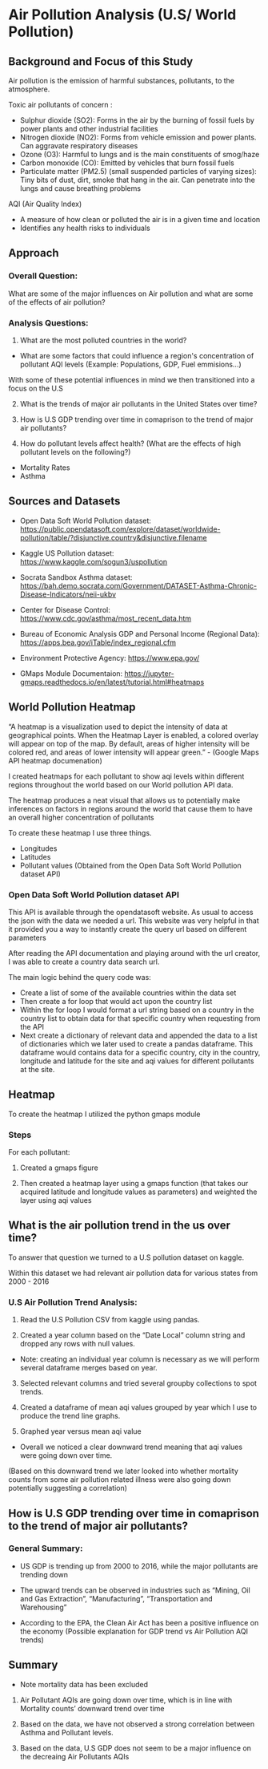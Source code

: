 # Air Pollution Analysis (U.S/ World Pollution)

## Background and Focus of this Study

Air pollution is the emission of harmful substances, pollutants, to the atmosphere.

Toxic air pollutants of concern :
* Sulphur dioxide (SO2): Forms in the air  by the burning of fossil fuels by power plants and other industrial facilities
* Nitrogen dioxide (NO2): Forms from vehicle emission and power plants. Can aggravate respiratory diseases 
* Ozone (O3): Harmful to lungs and is the main constituents of smog/haze
* Carbon monoxide (CO): Emitted by vehicles that burn fossil fuels
* Particulate matter (PM2.5) (small suspended particles of varying sizes): Tiny bits of dust, dirt, smoke that hang in the air. Can penetrate into the lungs and cause breathing problems

AQI (Air  Quality Index)
* A measure of how clean or polluted the air is in a given time and location
* Identifies any health risks to individuals 

## Approach 
### Overall Question:
What are some of the major influences on Air pollution and what are some of the effects of air pollution? 

### Analysis Questions:
1. What are the most polluted countries in the world?
 * What are some factors that could influence a region's concentration of pollutant AQI levels
(Example: Populations, GDP, Fuel emmisions...)

With some of these potential influences in mind we then transitioned into a focus on the U.S

2. What is the trends of major air pollutants in the United States over time?

3. How is U.S GDP trending over time in comaprison to the trend of major air pollutants?

4. How do pollutant levels affect health? 
(What are the effects of high pollutant levels on the following?)
 * Mortality Rates
 * Asthma

## Sources and Datasets
* Open Data Soft World Pollution dataset:
https://public.opendatasoft.com/explore/dataset/worldwide-pollution/table/?disjunctive.country&disjunctive.filename

* Kaggle US Pollution dataset:
https://www.kaggle.com/sogun3/uspollution

* Socrata Sandbox Asthma dataset:
https://bah.demo.socrata.com/Government/DATASET-Asthma-Chronic-Disease-Indicators/neii-ukbv

* Center for Disease Control: 
https://www.cdc.gov/asthma/most_recent_data.htm

* Bureau of Economic Analysis GDP and Personal Income (Regional Data):  
https://apps.bea.gov/iTable/index_regional.cfm

* Environment Protective Agency: 
https://www.epa.gov/

* GMaps Module Documentaion:
https://jupyter-gmaps.readthedocs.io/en/latest/tutorial.html#heatmaps

## World Pollution Heatmap

“A heatmap is a visualization used to depict the intensity of data at geographical points. When the Heatmap Layer is enabled, a colored overlay will appear on top of the map. By default, areas of higher intensity will be colored red, and areas of lower intensity will appear green.” - (Google Maps API heatmap documenation)

I created heatmaps for each pollutant to show aqi levels within different regions throughout the world based on our World pollution API data.

The heatmap produces a neat visual that allows us to potentially make inferences on factors in regions around the world that cause them to have an overall higher concentration of pollutants 

To create these heatmap I use three things.
* Longitudes
* Latitudes
* Pollutant values
(Obtained from the Open Data Soft World Pollution dataset API)

### Open Data Soft World Pollution dataset API
This API is available through the opendatasoft website. As usual to access the json with the data we needed a url. This website was very helpful in that it provided you a way to instantly create the query url based on different parameters

After reading the API documentation and playing around with the url creator, I was able to create a country data search url.

The main logic behind the query code was:
* Create a list of some of the available countries within the data set
* Then create a for loop that would act upon the country list
* Within the for loop I would format a url string based on a country in the country list to obtain data for that specific country when requesting from the API
* Next create a dictionary of relevant data and appended the data to a list of dictionaries which we later used to create a pandas dataframe.
This dataframe would contains data for a specific country, city in the country, longitude and latitude for the site and aqi values for different pollutants at the site.

## Heatmap
To create the heatmap I utilized the python gmaps module

### Steps
For each pollutant:

1. Created a gmaps figure

2. Then created a heatmap layer using a gmaps function (that takes our acquired latitude and longitude values as parameters) and weighted the layer using aqi values

## What is the air pollution trend in the us over time?
To answer that question we turned to a U.S pollution dataset on kaggle. 

Within this dataset we had relevant air pollution data for various states from 2000 - 2016

### U.S   Air Pollution Trend Analysis:

1. Read the U.S Pollution CSV from kaggle using pandas.

2. Created a year column based on the “Date Local” column string and dropped any rows with null values.
* Note: creating an individual year column is necessary as we will perform several dataframe merges based on year. 

3. Selected relevant columns and tried several groupby collections to spot trends.

4. Created a dataframe of mean aqi values grouped by year which I use to produce the trend line graphs. 

5. Graphed year versus mean aqi value 
* Overall we noticed a clear downward trend meaning that aqi values were going down over time.

(Based on this downward trend we later looked into whether mortality counts from some air pollution related illness were also going down potentially suggesting a correlation)


## How is U.S GDP trending over time in comaprison to the trend of major air pollutants?

### General Summary:

* US GDP is trending up from 2000 to 2016, while the major pollutants are trending down

* The upward trends can be observed in industries such as “Mining, Oil and Gas Extraction”, “Manufacturing”, “Transportation and Warehousing”

* According to the EPA, the Clean Air Act has been a positive influence on the economy (Possible explanation for GDP trend vs Air Pollution AQI trends)

## Summary
* Note mortality data has been excluded 

1. Air Pollutant AQIs are going down over time, which is in line with Mortality counts’ downward trend over time 

2. Based on the data, we have not observed a strong correlation between Asthma and Pollutant levels.

3. Based on the data, U.S GDP does not seem to be a major influence on the decreaing Air Pollutants AQIs  







